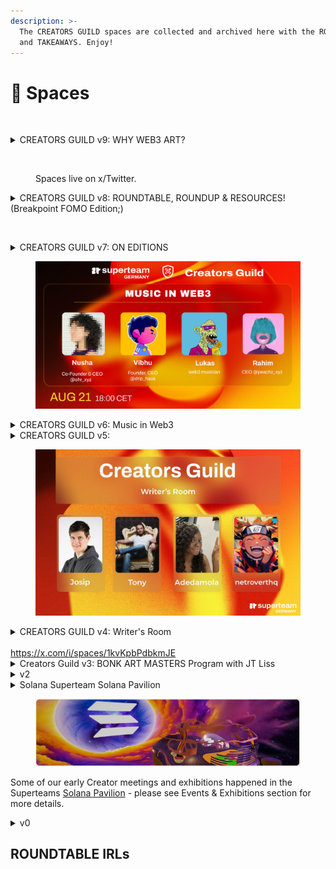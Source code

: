 ```yaml
---
description: >-
  The CREATORS GUILD spaces are collected and archived here with the ROUNDUPS
  and TAKEAWAYS. Enjoy!
---
```


# 🔮 Spaces



<figure><img src="../../../.gitbook/assets/guilds_v9.jpg" alt=""><figcaption></figcaption></figure>

<details>

<summary>CREATORS GUILD v9: WHY WEB3 ART?</summary>

CREATORS GUILD v9: WHY WEB3 ART?&#x20;

will featuring a super lineup of special guests:

Painter & Professor Francisco Guerrero [@elvisbanana](https://x.com/elvisbanana)

NFT Biennial Founder & Director Rahum Unlu [@rahim\_unlu](https://x.com/rahim\_unlu)

Artist Silvia Anan [@sakehqueen](https://x.com/sakehqueen) &

Artist REZ [@Rez\_inProgress](https://x.com/Rez\_inProgress)

📅 OCT 2nd

⏰ 18:00 CEST (UTC + 2)

📍 [https://x.com/i/spaces/1mnxeAkWYLnxX/peek](https://x.com/i/spaces/1mnxeAkWYLnxX/peek)

</details>

<figure><img src="../../../.gitbook/assets/creators guild _ neutral_jpg.jpg" alt=""><figcaption><p>Spaces live on x/Twitter.</p></figcaption></figure>

<details>

<summary>CREATORS GUILD v8: ROUNDTABLE, ROUNDUP &#x26; RESOURCES! (Breakpoint FOMO Edition;)</summary>

CREATORS GUILD v8: ROUNDTABLE, ROUNDUP & RESOURCES! For this epic edition of CREATORS GUILD we will have a roundtable discussion while revisiting everything that has developed this year from our guests' alpha AND finally launch the fabled GitHub resource library which has been in the works! Got Breakpoint FOMO? Join us as we share insights in a genuine roundtable edition (all the while pretending our frens aren't all having fun in Singapore without us;)&#x20;

LINK: [https://x.com/i/spaces/1RDGlyONpokJL](https://x.com/i/spaces/1RDGlyONpokJL)

</details>

<figure><img src="../../../.gitbook/assets/guilds_v7_xTwitter_BANNER.jpg" alt=""><figcaption></figcaption></figure>

<details>

<summary>CREATORS GUILD v7: ON EDITIONS</summary>

LISTEN: insert link

TAKEAWAYS:



</details>

<figure><img src="../../../.gitbook/assets/CREATORS_GUILD_v6_music_in_web3.jfif" alt=""><figcaption></figcaption></figure>

<details>

<summary>CREATORS GUILD v6: Music in Web3</summary>

LISTEN: [https://x.com/i/spaces/1YpJklPPlPNxj](https://x.com/i/spaces/1YpJklPPlPNxj)

</details>

<details>

<summary>CREATORS GUILD v5:</summary>

Creators Guild: Web3 security, safety and scams #web3 [https://x.com/i/spaces/1OyJAZmWEyNxb](https://x.com/i/spaces/1OyJAZmWEyNxb)

</details>

<figure><img src="../../../.gitbook/assets/writers_room.jfif" alt=""><figcaption></figcaption></figure>

<details>

<summary>CREATORS GUILD v4: Writer's Room<br><br><a href="https://x.com/i/spaces/1kvKpbPdbkmJE">https://x.com/i/spaces/1kvKpbPdbkmJE</a> </summary>

<img src="https://abs-0.twimg.com/emoji/v2/svg/1f4da.svg" alt="📚" data-size="line">[@JosipVolarevic2](https://x.com/JosipVolarevic2) Founder of [@dReaderApp](https://x.com/dReaderApp)<img src="https://abs-0.twimg.com/emoji/v2/svg/1f9be.svg" alt="🦾" data-size="line">[@tonyboyletweets](https://x.com/tonyboyletweets) Community Dev [@metaplex](https://x.com/metaplex)<img src="https://abs-0.twimg.com/emoji/v2/svg/1f1f3-1f1ec.svg" alt="🇳🇬" data-size="line">[@Adedamolajoke](https://x.com/Adedamolajoke) & [@netrovertHQ](https://x.com/netrovertHQ) leading creator & writer initiatives [@SuperteamNG](https://x.com/SuperteamNG)

680 people tuned in at last count - thanks everyone!&#x20;

[https://x.com/SuperteamDE/status/1815713989596422325](https://x.com/SuperteamDE/status/1815713989596422325)\


</details>

<details>

<summary>Creators Guild v3: BONK ART MASTERS Program with JT Liss </summary>

[https://x.com/i/spaces/1mrGmyBLRBBGy](https://x.com/i/spaces/1mrGmyBLRBBGy)

</details>

<details>

<summary>v2</summary>



</details>

<details>

<summary>Solana Superteam Solana Pavilion</summary>

**On May 20th, 2024, Solana Superteams hosted an inspirational hour of creativity and inspiration at their Show & Tell event in the digital Solana Superteams Pavilion on Spatial.**

A call went out to all Solana Superteam members to participate, showcasing their mind-blowing projects, interesting insights, or unique stories. The event focused on the creative scene of Solana, welcoming artists, collectors, DAOs, and anyone with a project they were passionate about. It offered a chance to "shine bright like a supernova" and gain valuable insights from the Solana ecosystem experts.

The event provided a platform for passionate creators to share their work and soak in inspiration. Additionally, it offered an opportunity to receive feedback and elevate projects with the help of bright minds from across the globe. The message was clear: don't miss this golden opportunity to connect, collaborate, and gain boundless inspiration.

**This Show & Tell event marked the beginning of a journey for the Metaverse Solana Superteams Pavilion.** Attendees were promised a whirlwind of concerts, enlightening talks, immersive workshops, and an awe-inspiring exhibition showcasing the diverse talents of Solana Superteams artists.

Unfortunately, the event has already passed, but hopefully, the information about the future plans for the Metaverse Solana Superteams Pavilion is still exciting!

LINKS: [https://www.spatial.io/s/Solana-Pavilion-66439d1d820e8f5b14026d25?share=2220362865115262330](https://www.spatial.io/s/Solana-Pavilion-66439d1d820e8f5b14026d25?share=2220362865115262330)

[https://x.com/solanapavilion](https://x.com/solanapavilion)&#x20;



</details>

<figure><img src="../../../.gitbook/assets/image - 2024-09-25T161727.177.png" alt=""><figcaption></figcaption></figure>

Some of our early Creator meetings and exhibitions happened in the Superteams [Solana Pavilion](https://www.spatial.io/s/Solana-Pavilion-66439d1d820e8f5b14026d25?share=2220362865115262330) - please see Events & Exhibitions section for more details.&#x20;

<details>

<summary>v0</summary>



</details>

## ROUNDTABLE IRLs
